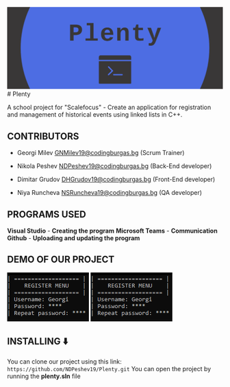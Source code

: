 <img src="images/plenty.png">
# Plenty

A school project for "Scalefocus" - Create an application for registration
and management of historical events using linked lists in C++.

## CONTRIBUTORS

- Georgi Milev <GNMilev19@codingburgas.bg> (Scrum Trainer)

- Nikola Peshev <NDPeshev19@codingburgas.bg> (Back-End developer)

- Dimitar Grudov <DHGrudov19@codingburgas.bg> (Front-End developer)

- Niya Runcheva <NSRuncheva19@codingburgas.bg> (QA developer)

## PROGRAMS USED
**Visual Studio** - **Creating the program**
**Microsoft Teams** - **Communication**
**Github** - **Uploading and updating the program**

## DEMO OF OUR PROJECT
<img src="images/code.png">
<img src="images/code2.png">


## INSTALLING ⬇️
You can clone our project using this link:
```https://github.com/NDPeshev19/Plenty.git```
You can open the project by running the **plenty.sln** file

